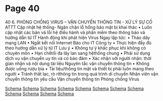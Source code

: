 # Page 40

40
6. PHÒNG CHỐNG VIRUS – VẬN CHUYỂN THÔNG TIN - XỬ LÝ SỰ CỐ ATTT
Cập nhật hệ thống- Ngăn 
chặn lỗ hổng bảo mật bị khai 
thác
• Luôn cập nhật các bản vá lỗi 
hệ điều hành và phần mềm 
theo thông báo và hướng dẫn 
từ IT
Hành động khi phát hiện 
Virus 
Ngay lập tức:
• Tháo dây mạng LAN
• Ngắt kết nối Internet
Báo cho IT Công ty
• Thực hiện đầy đủ theo hướng 
dẫn xử lý từ IT
Lưu ý
• Không tự ý khắc phục khi 
không có chuyên môn
• Hạn chếtối đa lây lan sang 
hệthống chung
• Phải sử dụng dịch vụ vận chuyển uy tín và có bảo đảm
• Xác nhận với người nhận: thời gian nhận và nội dung tài liệu
Nguyên tắc vận chuyển 
thông tin
• Không được uống rượu bia
• Tài liệu/thông tin mật và thiết bị phải luôn mang theo người
• Tránh thất lạc, rò rỉthông tin trong quá trình di chuyển
Nhân viên vận chuyển 
thông tin yêu cầu
Vận chuyển 
thông tin
Phòng 
chống 
Virus

[Schema](page_40_img_0.png)
[Schema](page_40_img_1.png)
[Schema](page_40_img_2.png)
[Schema](page_40_img_3.png)
[Schema](page_40_img_4.png)
[Schema](page_40_img_5.png)
[Schema](page_40_img_6.png)
[Schema](page_40_img_7.png)
[Schema](page_40_img_8.png)
[Schema](page_40_img_9.png)
[Schema](page_40_img_10.png)
[Schema](page_40_img_11.png)
